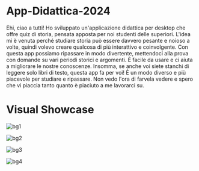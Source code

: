 # App-Didattica-2024

Ehi, ciao a tutti! Ho sviluppato un'applicazione didattica per desktop che offre quiz di storia, pensata apposta per noi studenti delle superiori.
L'idea mi è venuta perché studiare storia può essere davvero pesante e noioso a volte, quindi volevo creare qualcosa di più interattivo e coinvolgente. Con questa app possiamo ripassare in modo divertente, mettendoci alla prova con domande su vari periodi storici e argomenti. È facile da usare e ci aiuta a migliorare le nostre conoscenze.
Insomma, se anche voi siete stanchi di leggere solo libri di testo, questa app fa per voi! È un modo diverso e più piacevole per studiare e ripassare. Non vedo l'ora di farvela vedere e spero che vi piaccia tanto quanto è piaciuto a me lavorarci su.

# Visual Showcase  


![bg1](https://github.com/matteosalis04/App-Didattica-2024/assets/75734817/d2f9a137-80da-4a17-98f1-43dc57e9d4aa)

![bg2](https://github.com/matteosalis04/App-Didattica-2024/assets/75734817/4a2bdbb7-eba6-4e7e-84ab-5df6b55689b0)

![bg3](https://github.com/matteosalis04/App-Didattica-2024/assets/75734817/3f75420a-19cc-47ec-8fa3-e96088a31ca4)

![bg4](https://github.com/matteosalis04/App-Didattica-2024/assets/75734817/e49209a9-21d2-4bcf-98d2-f663ab5aa538)
